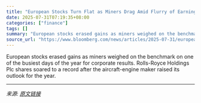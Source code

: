 ```yaml
---
title: "European Stocks Turn Flat as Miners Drag Amid Flurry of Earnings"
date: 2025-07-31T07:19:35+08:00
categories: ["finance"]
tags: []
summary: "European stocks erased gains as miners weighed on the benchmark on one of the busiest days of the year for corporate results. Rolls-Royce Holdings Plc shares soared to a record after the aircraft-engi"
source_url: "https://www.bloomberg.com/news/articles/2025-07-31/european-stocks-advance-on-flurry-of-earnings-socgen-jumps"
---
```


European stocks erased gains as miners weighed on the benchmark on one of the busiest days of the year for corporate results. Rolls-Royce Holdings Plc shares soared to a record after the aircraft-engine maker raised its outlook for the year.

---

*来源: [原文链接](https://www.bloomberg.com/news/articles/2025-07-31/european-stocks-advance-on-flurry-of-earnings-socgen-jumps)*
